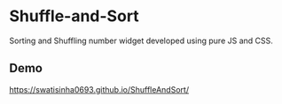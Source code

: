 # Shuffle-and-Sort

Sorting and Shuffling number widget developed using pure JS and CSS.


## Demo
https://swatisinha0693.github.io/ShuffleAndSort/

